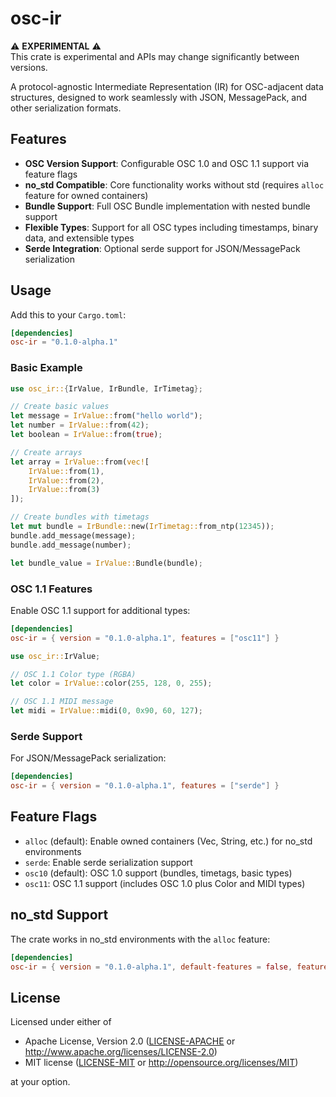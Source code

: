 # osc-ir

⚠️ **EXPERIMENTAL** ⚠️  
This crate is experimental and APIs may change significantly between versions.

A protocol-agnostic Intermediate Representation (IR) for OSC-adjacent data structures, designed to work seamlessly with JSON, MessagePack, and other serialization formats.

## Features

- **OSC Version Support**: Configurable OSC 1.0 and OSC 1.1 support via feature flags
- **no_std Compatible**: Core functionality works without std (requires `alloc` feature for owned containers)
- **Bundle Support**: Full OSC Bundle implementation with nested bundle support  
- **Flexible Types**: Support for all OSC types including timestamps, binary data, and extensible types
- **Serde Integration**: Optional serde support for JSON/MessagePack serialization

## Usage

Add this to your `Cargo.toml`:

```toml
[dependencies]
osc-ir = "0.1.0-alpha.1"
```

### Basic Example

```rust
use osc_ir::{IrValue, IrBundle, IrTimetag};

// Create basic values
let message = IrValue::from("hello world");
let number = IrValue::from(42);
let boolean = IrValue::from(true);

// Create arrays
let array = IrValue::from(vec![
    IrValue::from(1),
    IrValue::from(2), 
    IrValue::from(3)
]);

// Create bundles with timetags
let mut bundle = IrBundle::new(IrTimetag::from_ntp(12345));
bundle.add_message(message);
bundle.add_message(number);

let bundle_value = IrValue::Bundle(bundle);
```

### OSC 1.1 Features

Enable OSC 1.1 support for additional types:

```toml
[dependencies]
osc-ir = { version = "0.1.0-alpha.1", features = ["osc11"] }
```

```rust
use osc_ir::IrValue;

// OSC 1.1 Color type (RGBA)
let color = IrValue::color(255, 128, 0, 255);

// OSC 1.1 MIDI message
let midi = IrValue::midi(0, 0x90, 60, 127);
```

### Serde Support

For JSON/MessagePack serialization:

```toml
[dependencies]
osc-ir = { version = "0.1.0-alpha.1", features = ["serde"] }
```

## Feature Flags

- `alloc` (default): Enable owned containers (Vec, String, etc.) for no_std environments
- `serde`: Enable serde serialization support
- `osc10` (default): OSC 1.0 support (bundles, timetags, basic types)
- `osc11`: OSC 1.1 support (includes OSC 1.0 plus Color and MIDI types)

## no_std Support

The crate works in no_std environments with the `alloc` feature:

```toml
[dependencies]
osc-ir = { version = "0.1.0-alpha.1", default-features = false, features = ["alloc"] }
```

## License

Licensed under either of

 * Apache License, Version 2.0 ([LICENSE-APACHE](../LICENSE-APACHE) or http://www.apache.org/licenses/LICENSE-2.0)
 * MIT license ([LICENSE-MIT](../LICENSE-MIT) or http://opensource.org/licenses/MIT)

at your option.